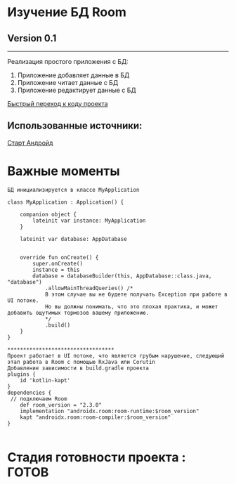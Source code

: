 # Изучение БД Room 
## Version 0.1
------------------

Реализация простого приложения с БД:
1. Приложение добавляет данные в БД
2. Приложение читает данные с БД
3. Приложение редактирует данные с БД 

[Быстрый переход к коду проекта](https://github.com/Sguruu/Teaching-project-on-technology-and-others/tree/CleanRoom/app/src/main/java/com/example/roomstudy)

## Использованные источники:
[Старт Андройд](https://startandroid.ru/ru/courses/architecture-components/27-course/architecture-components/530-urok-6-room-entity.html)
##

# Важные моменты 
```no-highlight
БД инициализируется в классе MyApplication

class MyApplication : Application() {

    companion object {
        lateinit var instance: MyApplication
    }

    lateinit var database: AppDatabase


    override fun onCreate() {
        super.onCreate()
        instance = this
        database = databaseBuilder(this, AppDatabase::class.java, "database")
            .allowMainThreadQueries() /*
            В этом случае вы не будете получать Exception при работе в UI потоке. 
            Но вы должны понимать, что это плохая практика, и может добавить ощутимых тормозов вашему приложению.
            */
            .build()
    }
}

**********************************
Проект работает в UI потоке, что является грубым нарушение, следующий этап работа в Room с помощью RxJava или Corutin 
Добавление зависимости в build.gradle проекта 
plugins {
    id 'kotlin-kapt'
}
dependencies {
 // подключаем Room
    def room_version = "2.3.0"
    implementation "androidx.room:room-runtime:$room_version"
    kapt "androidx.room:room-compiler:$room_version"
}


```
# Стадия готовности проекта : ГОТОВ

